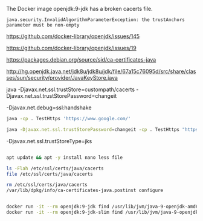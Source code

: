The Docker image openjdk:9-jdk has a broken cacerts file.

```text
java.security.InvalidAlgorithmParameterException: the trustAnchors parameter must be non-empty
```

https://github.com/docker-library/openjdk/issues/145

https://github.com/docker-library/openjdk/issues/19

https://packages.debian.org/source/sid/ca-certificates-java

http://hg.openjdk.java.net/jdk8u/jdk8u/jdk/file/67a15c76095d/src/share/classes/sun/security/provider/JavaKeyStore.java

java -Djavax.net.ssl.trustStore=custompath/cacerts -Djavax.net.ssl.trustStorePassword=changeit

-Djavax.net.debug=ssl:handshake

```bash
java -cp . TestHttps 'https://www.google.com/'

java -Djavax.net.ssl.trustStorePassword=changeit -cp . TestHttps "https://www.google.com/"
```

-Djavax.net.ssl.trustStoreType=jks

```bash

apt update && apt -y install nano less file

ls -Flah /etc/ssl/certs/java/cacerts
file /etc/ssl/certs/java/cacerts

rm /etc/ssl/certs/java/cacerts
/var/lib/dpkg/info/ca-certificates-java.postinst configure


docker run -it --rm openjdk:9-jdk find /usr/lib/jvm/java-9-openjdk-amd64 -type f -print0 | xargs -0 md5sum > sums.9-jdk
docker run -it --rm openjdk:9-jdk-slim find /usr/lib/jvm/java-9-openjdk-amd64 -type f -print0 | xargs -0 md5sum > sums.9-jdk-slim

```